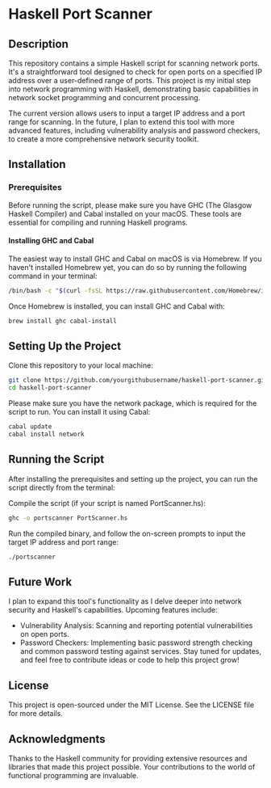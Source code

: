# Haskell Port Scanner

## Description
This repository contains a simple Haskell script for scanning network ports. It's a straightforward tool designed to check for open ports on a specified IP address over a user-defined range of ports. This project is my initial step into network programming with Haskell, demonstrating basic capabilities in network socket programming and concurrent processing.

The current version allows users to input a target IP address and a port range for scanning. In the future, I plan to extend this tool with more advanced features, including vulnerability analysis and password checkers, to create a more comprehensive network security toolkit.

## Installation

### Prerequisites
Before running the script, please make sure you have GHC (The Glasgow Haskell Compiler) and Cabal installed on your macOS. These tools are essential for compiling and running Haskell programs.

#### Installing GHC and Cabal
The easiest way to install GHC and Cabal on macOS is via Homebrew. If you haven't installed Homebrew yet, you can do so by running the following command in your terminal:

```bash
/bin/bash -c "$(curl -fsSL https://raw.githubusercontent.com/Homebrew/install/HEAD/install.sh)"
```


Once Homebrew is installed, you can install GHC and Cabal with:

```bash
brew install ghc cabal-install
```


## Setting Up the Project
Clone this repository to your local machine:

```bash
git clone https://github.com/yourgithubusername/haskell-port-scanner.git
cd haskell-port-scanner
```

Please make sure you have the network package, which is required for the script to run. You can install it using Cabal:

```bash
cabal update
cabal install network
```

## Running the Script
After installing the prerequisites and setting up the project, you can run the script directly from the terminal:

Compile the script (if your script is named PortScanner.hs):

```bash
ghc -o portscanner PortScanner.hs
```

Run the compiled binary, and follow the on-screen prompts to input the target IP address and port range:

```bash
./portscanner
```

## Future Work
I plan to expand this tool's functionality as I delve deeper into network security and Haskell's capabilities. Upcoming features include:

- Vulnerability Analysis: Scanning and reporting potential vulnerabilities on open ports.
- Password Checkers: Implementing basic password strength checking and common password testing against services.
Stay tuned for updates, and feel free to contribute ideas or code to help this project grow!

## License
This project is open-sourced under the MIT License. See the LICENSE file for more details.

## Acknowledgments
Thanks to the Haskell community for providing extensive resources and libraries that made this project possible. Your contributions to the world of functional programming are invaluable.



